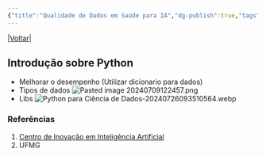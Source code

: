 ```yaml
---
{"title":"Qualidade de Dados em Saúde para IA","dg-publish":true,"tags":["pessoal/quaseumdev","pessoal/estudos","python"],"permalink":"/1.Minha Vida/Qualidade de Dados em Saúde para IA/","dgPassFrontmatter":true}
---
```


|[Voltar](index)|
## Introdução sobre Python 
- Melhorar o desempenho (Utilizar dicionario para dados)
- Tipos de dados
    ![Pasted image 20240709122457.png](/img/user/0.Settings/img/Pasted%20image%2020240709122457.png)
- Libs
    ![Python para Ciência de Dados-20240726093510564.webp](/img/user/0.Settings/img/Python%20para%20Ci%C3%AAncia%20de%20Dados-20240726093510564.webp)
### Referências
1. [Centro de Inovação em Inteligência Artificial](https://ciia-saude.medicina.ufmg.br/moodle/course/view.php?id=15&section=1)
2. UFMG
  
